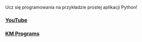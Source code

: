 Ucz się programowania na przykładzie prostej aplikacji Python!

### [YouTube](https://youtu.be/A9w_wXhrf1E)
### [KM Programs](https://km-programs.pl/)